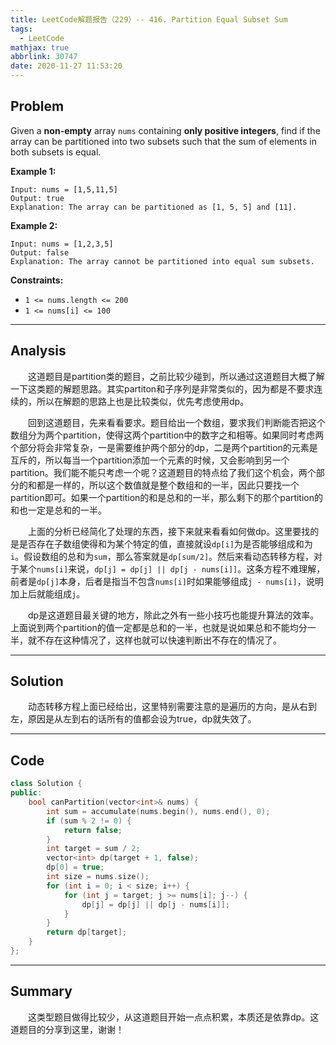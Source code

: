 ```yaml
---
title: LeetCode解题报告（229）-- 416. Partition Equal Subset Sum
tags:
  - LeetCode
mathjax: true
abbrlink: 30747
date: 2020-11-27 11:53:20
---
```


## Problem

Given a **non-empty** array `nums` containing **only positive integers**, find if the array can be partitioned into two subsets such that the sum of elements in both subsets is equal.

<!-- more -->

**Example 1:**

```
Input: nums = [1,5,11,5]
Output: true
Explanation: The array can be partitioned as [1, 5, 5] and [11].
```

**Example 2:**

```
Input: nums = [1,2,3,5]
Output: false
Explanation: The array cannot be partitioned into equal sum subsets.
```

**Constraints:**

- `1 <= nums.length <= 200`
- `1 <= nums[i] <= 100`

------

## Analysis

&emsp;&emsp;这道题目是partition类的题目，之前比较少碰到，所以通过这道题目大概了解一下这类题的解题思路。其实partiton和子序列是非常类似的，因为都是不要求连续的，所以在解题的思路上也是比较类似，优先考虑使用dp。

&emsp;&emsp;回到这道题目，先来看看要求。题目给出一个数组，要求我们判断能否把这个数组分为两个partition，使得这两个partition中的数字之和相等。如果同时考虑两个部分将会非常复杂，一是需要维护两个部分的dp，二是两个partition的元素是互斥的，所以每当一个partition添加一个元素的时候，又会影响到另一个partition。我们能不能只考虑一个呢？这道题目的特点给了我们这个机会，两个部分的和都是一样的，所以这个数值就是整个数组和的一半，因此只要找一个partition即可。如果一个partition的和是总和的一半，那么剩下的那个partition的和也一定是总和的一半。

&emsp;&emsp;上面的分析已经简化了处理的东西，接下来就来看看如何做dp。这里要找的是是否存在子数组使得和为某个特定的值，直接就设`dp[i]`为是否能够组成和为`i`。假设数组的总和为`sum`，那么答案就是`dp[sum/2]`。然后来看动态转移方程，对于某个`nums[i]`来说，`dp[j] = dp[j] || dp[j - nums[i]]`。这条方程不难理解，前者是`dp[j]`本身，后者是指当不包含`nums[i]`时如果能够组成`j - nums[i]`，说明加上后就能组成`j`。

&emsp;&emsp;dp是这道题目最关键的地方，除此之外有一些小技巧也能提升算法的效率。上面说到两个partition的值一定都是总和的一半，也就是说如果总和不能均分一半，就不存在这种情况了，这样也就可以快速判断出不存在的情况了。

------

## Solution

&emsp;&emsp;动态转移方程上面已经给出，这里特别需要注意的是遍历的方向，是从右到左，原因是从左到右的话所有的值都会设为true，dp就失效了。

------

## Code

```c++
class Solution {
public:
    bool canPartition(vector<int>& nums) {
        int sum = accumulate(nums.begin(), nums.end(), 0);
        if (sum % 2 != 0) {
            return false;
        }
        int target = sum / 2;
        vector<int> dp(target + 1, false);
        dp[0] = true;
        int size = nums.size();
        for (int i = 0; i < size; i++) {
            for (int j = target; j >= nums[i]; j--) {
                dp[j] = dp[j] || dp[j - nums[i]];
            }
        }
        return dp[target];
    }
};
```

------

## Summary

&emsp;&emsp;这类型题目做得比较少，从这道题目开始一点点积累，本质还是依靠dp。这道题目的分享到这里，谢谢！
